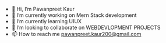 - 👋 Hi, I’m Pawanpreet Kaur
- 🔭 I’m currently working on Mern Stack development
- 🌱 I’m currently learning UIUX
- 💞️ I’m looking to collaborate on WEBDEVLOPMENT PROJECTS
- 📫 How to reach me pawanpreet.kaur200@gmail.com 


<!---
THECODEHUNT/THECODEHUNT is a ✨ special ✨ repository because its `README.md` (this file) appears on your GitHub profile.
You can click the Preview link to take a look at your changes.
--->

